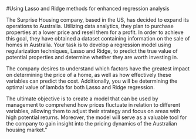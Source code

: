 #Using Lasso and Ridge methods for enhanced regression analysis

The Surprise Housing company, based in the US, has decided to expand its operations to Australia. Utilizing data analytics, they plan to purchase properties at a lower price and resell them for a profit. In order to achieve this goal, they have obtained a dataset containing information on the sale of homes in Australia. Your task is to develop a regression model using regularization techniques, Lasso and Ridge, to predict the true value of potential properties and determine whether they are worth investing in.

The company desires to understand which factors have the greatest impact on determining the price of a home, as well as how effectively these variables can predict the cost. Additionally, you will be determining the optimal value of lambda for both Lasso and Ridge regression.

The ultimate objective is to create a model that can be used by management to comprehend how prices fluctuate in relation to different variables, allowing them to adjust their strategy and focus on areas with high potential returns. Moreover, the model will serve as a valuable tool for the company to gain insight into the pricing dynamics of the Australian housing market."



